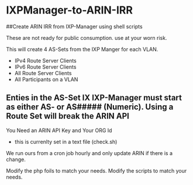 # IXPManager-to-ARIN-IRR
##Create ARIN IRR from IXP-Manager using shell scripts

These are not ready for public consumption. use at your worn risk.

This will create 4 AS-Sets from the IXP Manger for each VLAN.
- IPv4 Route Server Clients
- IPv6 Route Server Clients
- All Route Server Clients
- All Participants on a VLAN

## Enties in the AS-Set IX IXP-Manager must start as either AS- or AS##### (Numeric).  Using a Route Set will break the ARIN API

You Need an ARIN API Key and Your ORG Id
- this is currenlty set in a text file (check.sh)

We run ours from a cron job hourly and only update ARIN if there is a change.

Modify the php foils to match your needs.
Modify the scripts to match your needs.
